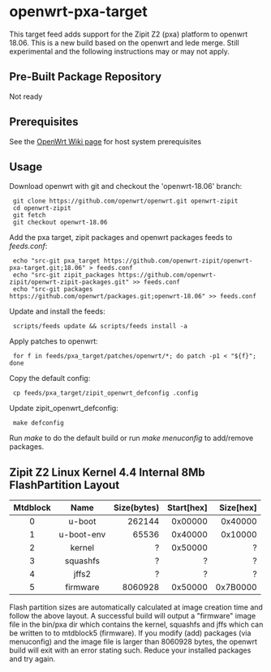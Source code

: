 # openwrt-pxa-target
This target feed adds support for the Zipit Z2 (pxa) platform to openwrt 18.06. This is a new build based on the openwrt and lede merge. Still experimental and the following instructions may or may not apply.

## Pre-Built Package Repository
Not ready

## Prerequisites
See the [OpenWrt Wiki page](https://wiki.openwrt.org/doc/howto/buildroot.exigence) for host system prerequisites

## Usage
Download openwrt with git and checkout the 'openwrt-18.06' branch:

     git clone https://github.com/openwrt/openwrt.git openwrt-zipit
     cd openwrt-zipit
     git fetch
     git checkout openwrt-18.06

Add the pxa target, zipit packages and openwrt packages feeds to _feeds.conf_:

     echo "src-git pxa_target https://github.com/openwrt-zipit/openwrt-pxa-target.git;18.06" > feeds.conf
     echo "src-git zipit_packages https://github.com/openwrt-zipit/openwrt-zipit-packages.git" >> feeds.conf
     echo "src-git packages https://github.com/openwrt/packages.git;openwrt-18.06" >> feeds.conf

Update and install the feeds:

     scripts/feeds update && scripts/feeds install -a

Apply patches to openwrt:

     for f in feeds/pxa_target/patches/openwrt/*; do patch -p1 < "${f}"; done

Copy the default config:

     cp feeds/pxa_target/zipit_openwrt_defconfig .config

Update zipit_openwrt_defconfig:

     make defconfig

Run _make_ to do the default build or run _make menuconfig_ to add/remove packages.

## Zipit Z2 Linux Kernel 4.4 Internal 8Mb FlashPartition Layout
| Mtdblock | Name | Size(bytes) | Start[hex] | Size[hex] |
|:--------:|:--------:| -----------:| ----------:| ---------:|
| 0 | u-boot | 262144 | 0x00000 | 0x40000 |
| 1 | u-boot-env | 65536 | 0x40000 | 0x10000 |
| 2 | kernel | ? | 0x50000 | ? |
| 3 | squashfs | ? | ? | ? |
| 4 | jffs2 | ? | ? | ? |
| 5 | firmware | 8060928 | 0x50000 | 0x7B0000 |

Flash partition sizes are automatically calculated at image creation time and follow the above layout. A successful build will output a "firmware" image file in the bin/pxa dir which contains the kernel, squashfs and jffs which can be written to to mtdblock5 (firmware). If you modify (add) packages (via menuconfig) and the image file is larger than 8060928 bytes, the openwrt build will exit with an error stating such. Reduce your installed packages and try again.
